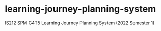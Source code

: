 # learning-journey-planning-system
IS212 SPM G4T5 Learning Journey Planning System (2022 Semester 1)
